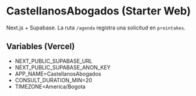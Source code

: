 # CastellanosAbogados (Starter Web)

Next.js + Supabase. La ruta `/agenda` registra una solicitud en `preintakes`.

## Variables (Vercel)
- NEXT_PUBLIC_SUPABASE_URL
- NEXT_PUBLIC_SUPABASE_ANON_KEY
- APP_NAME=CastellanosAbogados
- CONSULT_DURATION_MIN=20
- TIMEZONE=America/Bogota
